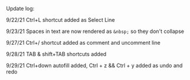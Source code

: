 Update log:

9/22/21
Ctrl+L shortcut added as Select Line

9/23/21
Spaces in text are now rendered as `&nbsp;` so they don't collapse

9/27/21
Ctrl+/ shortcut added as comment and uncomment line

9/28/21
TAB & shift+TAB shortcuts added

9/29/21
Ctrl+down autofill added, Ctrl + z && Ctrl + y added as undo and redo
